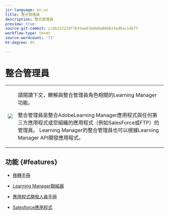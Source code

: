 ```yaml
---
jcr-language: en_us
title: 整合管理員
description: 整合管理員
preview: true
source-git-commit: ccdb222228f76fdae63ebb0a808824ad6ac1db7f
workflow-type: tm+mt
source-wordcount: '72'
ht-degree: 0%

---
```




# 整合管理員

<table> 
 <tbody>
  <tr> 
   <td><img src="assets/integration-admin2.png"></td> 
   <td><p>請閱讀下文，瞭解與整合管理員角色相關的Learning Manager功能。 </p> <p>整合管理員是整合AdobeLearning Manager應用程式與任何第三方應用程式或您組織的應用程式（例如SalesForce或FTP）的管理員。 Learning Manager的整合管理員也可以根據Learning Manager API開發應用程式。 </p></td> 
  </tr> 
 </tbody>
</table>

## 功能 {#features}

* [移轉手冊](integration-admin/feature-summary/migration-manual.md)

* [Learning Manager聯結器](integration-admin/feature-summary/connectors.md)
* [應用程式開發人員手冊](integration-admin/feature-summary/developer-manual.md)
* [Salesforce應用程式](integration-admin/feature-summary/sfdc-app.md)

